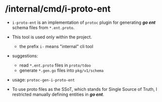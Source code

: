 # /internal/cmd/i-proto-ent

- `i-proto-ent` is an implementation of `protoc` plugin for generating **_go ent_** schema files from `*.ent.proto`.
- This tool is used only within the project.
  - the prefix `i-` means "internal" cli tool
- suggestions:
  - read `*.ent.proto` files in `proto/tdoo`
  - generate `*.gen.go` files into `pkg/v1/schema`
- usage: `protoc-gen-i-proto-ent`

- To use proto files as the SSoT, which stands for Single Source of Truth, I restricted manually defining entities in **_go ent_**.